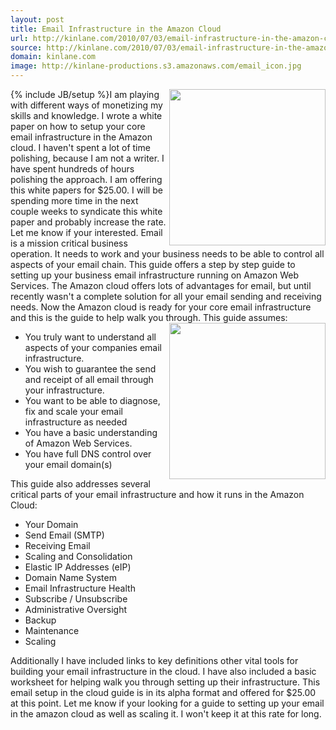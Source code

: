 ```yaml
---
layout: post
title: Email Infrastructure in the Amazon Cloud
url: http://kinlane.com/2010/07/03/email-infrastructure-in-the-amazon-cloud/
source: http://kinlane.com/2010/07/03/email-infrastructure-in-the-amazon-cloud/
domain: kinlane.com
image: http://kinlane-productions.s3.amazonaws.com/email_icon.jpg
---
```

{% include JB/setup %}<img class="alignnone c1" title="Email in the Clouds" src="http://kinlane-productions.s3.amazonaws.com/email_icon.jpg" alt="" width="250" align="right" />I am playing with different ways of monetizing my skills and knowledge. I wrote a white paper on how to setup your core email infrastructure in the Amazon cloud. I haven't spent a lot of time polishing, because I am not a writer. I have spent hundreds of hours polishing the approach. I am offering this white papers for $25.00. I will be spending more time in the next couple weeks to syndicate this white paper and probably increase the rate. Let me know if your interested. Email is a mission critical business operation. It needs to work and your business needs to be able to control all aspects of your email chain. This guide offers a step by step guide to setting up your business email infrastructure running on Amazon Web Services. The Amazon cloud offers lots of advantages for email, but until recently wasn't a complete solution for all your email sending and receiving needs. Now the Amazon cloud is ready for your core email infrastructure and this is the guide to help walk you through.<img class="alignnone c1" title="Email in the Clouds" src="http://kinlane-productions.s3.amazonaws.com/AWS_LOGO_CMYK.jpg" alt="" width="250" align="right" /> This guide assumes:
<ul class="mainlist">
     <li>You truly want to understand all aspects of your companies email infrastructure.
     </li>
     <li>You wish to guarantee the send and receipt of all email through your infrastructure.
     </li>
     <li>You want to be able to diagnose, fix and scale your email infrastructure as needed
     </li>
     <li>You have a basic understanding of Amazon Web Services.
     </li>
     <li>You have full DNS control over your email domain(s)
     </li>
</ul>This guide also addresses several critical parts of your email infrastructure and how it runs in the Amazon Cloud:
<ul class="mainlist">
     <li>Your Domain
     </li>
     <li>Send Email (SMTP)
     </li>
     <li>Receiving Email
     </li>
     <li>Scaling and Consolidation
     </li>
     <li>Elastic IP Addresses (eIP)
     </li>
     <li>Domain Name System
     </li>
     <li>Email Infrastructure Health
     </li>
     <li>Subscribe / Unsubscribe
     </li>
     <li>Administrative Oversight
     </li>
     <li>Backup
     </li>
     <li>Maintenance
     </li>
     <li>Scaling
     </li>
</ul>Additionally I have included links to key definitions other vital tools for building your email infrastructure in the cloud. I have also included a basic worksheet for helping walk you through setting up their infrastructure. This email setup in the cloud guide is in its alpha format and offered for $25.00 at this point. Let me know if your looking for a guide to setting up your email in the amazon cloud as well as scaling it. I won't keep it at this rate for long.